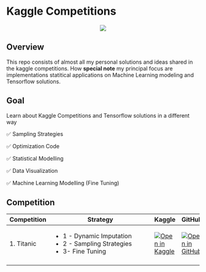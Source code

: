 # Kaggle Competitions

<p align="center">
  <a href="https://farid.one/kaggle-solutions/">
    <img src="https://github.com/faridrashidi/kaggle-solutions/blob/gh-pages/assets/images/logo.png?raw=true" style="max-width:100%;">
  </a>
</p>

## Overview

This repo consists of almost all my personal solutions and ideas shared in the kaggle competitions. How **special note** my principal focus are implementations statitical applications on Machine Learning modeling and Tensorflow solutions.

## Goal 

Learn about Kaggle Competitions and Tensorflow solutions in a different way

✅ Sampling Strategies

✅ Optimization Code

✅ Statistical Modelling

✅ Data Visualization

✅ Machine Learning Modelling (Fine Tuning)

## Competition 


| Competition  | <div style="width:250px">Strategy</div> |Kaggle| GitHub |
| ------------ | -----------------------------------  | ----- | ------ |
|  1. Titanic |<ul><li> 1 - Dynamic Imputation </li> <li> 2 - Sampling Strategies </li> <li> 3- Fine Tuning | [![Open in Kaggle](https://img.shields.io/static/v1?label=&message=Open%20in%20Kaggle&labelColor=grey&color=blue&logo=kaggle)](https://www.kaggle.com/aakashnain/tf-jax-tutorials-part1)  |[![Open in GitHub](https://img.shields.io/static/v1?label=&message=Open%20in%20GitHub&labelColor=grey&color=blue&logo=github)](https://github.com/AakashKumarNain/TF_JAX_tutorials/blob/main/src/notebooks/tensorflow_tutorials/chapter_1_tensors.ipynb) |
|  |   |  |  |  |  |



